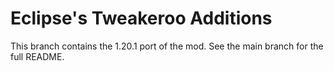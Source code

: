 # Eclipse's Tweakeroo Additions

This branch contains the 1.20.1 port of the mod. See the main branch for the full README.
